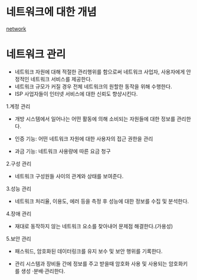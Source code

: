 # 네트워크에 대한 개념
[network](../../network/netowrk.md)
# 네트워크 관리

* 네트워크 자원에 대해 적절한 관리행위를 함으로써 네트워크 사업자, 사용자에게 안정적인 네트워크 서비스를 제공한다.
* 네트워크 규모가 커질 경우 전체 네트워크의 원할한 동작을 위해 수행한다.
* ISP 사업자들이 인터넷 서비스에 대한 신뢰도 향샹시킨다.

1.계정 관리 
 
* 개방 시스템에서 일어나는 어떤 활동에 의해 소비되는 자원들에 대한 정보를 관리한다.

* 인증 기능: 어떤 네트워크 자원에 대한 사용자의 접근 권한을 관리
* 과금 기능: 네트워크 사용량에 따른 요금 청구

2.구성 관리
* 네트워크 구성원들 사이의 관계와 상태를 보여준다.

3.성능 관리
    
* 네트워크 처리율, 이용도, 에러 등을 측정 후 성능에 대한 정보를 수집 및 분석한다.

 

4.장애 관리
    
* 재대로 동작하지 않는 네트워크 요소를 찾아내어 문제점 해결한다.(가용성)


5.보안 관리

* 패스워드, 암호화된 데이터링크를 유지 보수 및 보안 행위를 기록한다.

* 관리 시스템과 장비들 간에 정보를 주고 받을때 암호화 사용 및 사용되는 암호화키를 생성 ·분배·관리한다.
